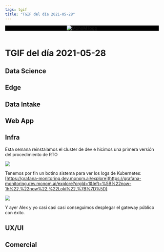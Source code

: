```yaml
---
tags: tgif
title: "TGIF del día 2021-05-28"
---
```


<header style="background-color: black;">
<a href="{{ '/' | url }}"><img src="{{ '/img/logo.png' | url }}" alt="MonoM logo"></a>
</header>

# TGIF del día 2021-05-28

## Data Science

## Edge

## Data Intake

## Web App

## Infra

Esta semana reinstalamos el cluster de dev e hicimos una primera versión del procedimiento de RTO

![](https://media.giphy.com/media/MtIPR6C5okdt6/giphy.gif)

Tenemos por fin un botino sistema para ver los logs de Kubernetes: [https://grafana-monitoring.dev.monom.ai/explore](https://grafana-monitoring.dev.monom.ai/explore?orgId=1&left=%5B%22now-1h%22,%22now%22,%22Loki%22,%7B%7D%5D)

![](https://media.giphy.com/media/l2Je1hz9TOQhjQZUc/giphy.gif)

Y ayer Alex y yo casi casi casi conseguimos desplegar el gateway público con éxito.

## UX/UI

## Comercial
